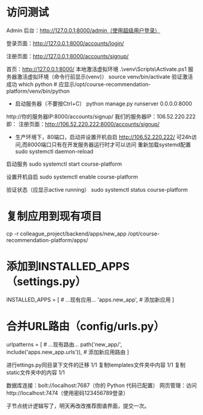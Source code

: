 # 访问测试

Admin 后台：http://127.0.0.1:8000/admin（使用超级用户登录）

登录页面：http://127.0.0.1:8000/accounts/login/

注册页面：http://127.0.0.1:8000/accounts/signup/

首页：http://127.0.0.1:8000/
本地激活虚拟环境
.\venv\Scripts\Activate.ps1
服务器激活虚拟环境（命令行前显示(venv)）
source venv/bin/activate
验证激活成功
which python  # 应显示/opt/course-recommendation-platform/venv/bin/python

- 启动服务器（不要按Ctrl+C）
python manage.py runserver 0.0.0.0:8000

http://你的服务器IP:8000/accounts/signup/
我们的服务器IP：106.52.220.222
即：
注册页面：http://106.52.220.222:8000/accounts/signup/

- 生产环境下，80端口，启动并设置开机自启
http://106.52.220.222/ 可24h访问,而8000端口只有在开发服务器运行时才可以访问
重新加载systemd配置
sudo systemctl daemon-reload

启动服务
sudo systemctl start course-platform

设置开机自启
sudo systemctl enable course-platform

验证状态（应显示active running）
sudo systemctl status course-platform

# 复制应用到现有项目
cp -r colleague_project/backend/apps/new_app /opt/course-recommendation-platform/apps/

# 添加到INSTALLED_APPS（settings.py）
INSTALLED_APPS = [
    # ...现有应用...
    'apps.new_app',  # 添加新应用
]

# 合并URL路由（config/urls.py）
urlpatterns = [
    # ...现有路由...
    path('new_app/', include('apps.new_app.urls')),  # 添加新应用路由
]

进行ettings.py同目录下文件的迁移 1/1
复制templates文件夹中内容 1/1
复制static文件夹中的内容 1/1

数据库连接：bolt://localhost:7687（你的 Python 代码已配置）
网页管理：访问 http://localhost:7474（使用密码123456789登录）

子节点统计逻辑写了，明天再改改推荐图谱界面，提交一次。